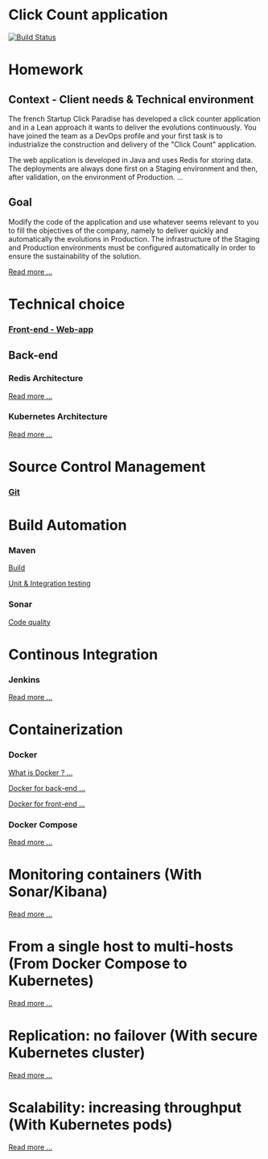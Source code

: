 # Click Count application

[![Build Status](https://travis-ci.org/xebia-france/click-count.svg)](https://travis-ci.org/xebia-france/click-count)

# Homework
## Context - Client needs & Technical environment

The french Startup Click Paradise has developed a click counter application and in a Lean approach
it wants to deliver the evolutions continuously.
You have joined the team as a DevOps profile and your first task is to industrialize
the construction and delivery of the "Click Count" application.

The web application is developed in Java and uses Redis for storing data. The deployments
are always done first on a Staging environment and then, after validation, on the environment of
Production. ...

## Goal

Modify the code of the application and use whatever seems relevant to you to fill
the objectives of the company, namely to deliver quickly and automatically the evolutions in
Production.
The infrastructure of the Staging and Production environments must be configured automatically
in order to ensure the sustainability of the solution. 

[Read more ...](docs/enonce.md)


# Technical choice
### [Front-end - Web-app](docs/web_app.md)

## Back-end

### Redis Architecture

[Read more ...](docs/redis_architecture.md)

### Kubernetes Architecture

[Read more ...](docs/kubernetes_architecture.md)


# Source Control Management

### [Git](docs/source_control_management.md)


# Build Automation

### Maven

[Build](docs/build_automation.md)

[Unit & Integration testing](docs/maven_unit_test.md)

### Sonar

[Code quality](docs/code_quality.md)



# Continous Integration

### Jenkins

[Read more ...](docs/continuous_integration.md)


# Containerization

### Docker

[What is Docker ? ...](docs/docker.md)

[Docker for back-end ...](docs/docker_back_end.md)

[Docker for front-end ...](docs/docker_back_end.md)



### Docker Compose
[Read more ...](docs/docker_compose.md)


# Monitoring containers  (With Sonar/Kibana)

[Read more ...](docs/monitoring_containers.md)

# From a single host to multi-hosts (From Docker Compose to Kubernetes)

[Read more ...](docs/kubernetes.md)


# Replication: no failover  (With secure Kubernetes cluster)

[Read more ...](docs/replication.md)

# Scalability: increasing throughput (With Kubernetes pods)

[Read more ...](docs/scalability.md)
